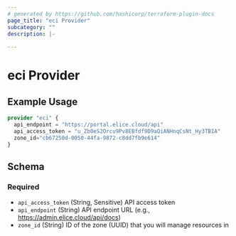 ```yaml
---
# generated by https://github.com/hashicorp/terraform-plugin-docs
page_title: "eci Provider"
subcategory: ""
description: |-
  
---
```


# eci Provider



## Example Usage

```terraform
provider "eci" {
  api_endpoint = "https://portal.elice.cloud/api"
  api_access_token = "u_Zb0eS2Orcu9Pv8EBfdf9D9aQiANHnqCsNt_Hy3TBIA"
  zone_id="cb67250d-0050-44fa-9872-c8dd7fb9e614"
}
```

<!-- schema generated by tfplugindocs -->
## Schema

### Required

- `api_access_token` (String, Sensitive) API access token
- `api_endpoint` (String) API endpoint URL (e.g., https://admin.elice.cloud/api/docs)
- `zone_id` (String) ID of the zone (UUID) that you will manage resources in
